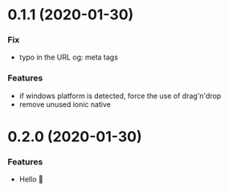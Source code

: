 <a name="0.1.1"></a>

# 0.1.1 (2020-01-30)

### Fix

- typo in the URL og: meta tags

### Features

- if windows platform is detected, force the use of drag'n'drop
- remove unused ionic native

<a name="0.2.0"></a>

# 0.2.0 (2020-01-30)

### Features

- Hello 👋
